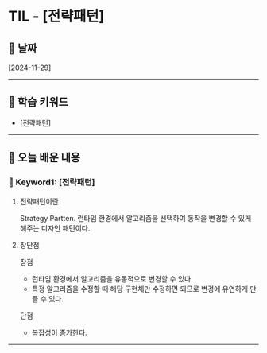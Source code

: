 # TIL - [전략패턴]

## 📅 날짜
[2024-11-29]

---

## 📌 학습 키워드
- [전략패턴]

---

## 📖 오늘 배운 내용

### 🔹 Keyword1: [전략패턴]
    
1. 전략패턴이란

    Strategy Partten. 런타임 환경에서 알고리즘을 선택하여 동작을 변경할 수 있게 해주는 디자인 패턴이다.

1. 장단점

    장점
    
    - 런타임 환경에서 알고리즘을 유동적으로 변경할 수 있다.
    - 특정 알고리즘을 수정할 때 해당 구현체만 수정하면 되므로 변경에 유연하게 만들 수 있다.

    단점

    - 복잡성이 증가한다. 

---
